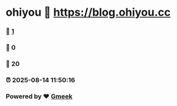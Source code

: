 # ohiyou :link: https://blog.ohiyou.cc 
### :page_facing_up: [1](https://blog.ohiyou.cc/tag.html) 
### :speech_balloon: 0 
### :hibiscus: 20 
### :alarm_clock: 2025-08-14 11:50:16 
### Powered by :heart: [Gmeek](https://github.com/Meekdai/Gmeek)
